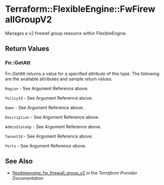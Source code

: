 # Terraform::FlexibleEngine::FwFirewallGroupV2

Manages a v2 firewall group resource within FlexibleEngine.

## Return Values

### Fn::GetAtt

Fn::GetAtt returns a value for a specified attribute of this type. The following are the available attributes and sample return values.

`Region` - See Argument Reference above.

`PolicyId` - See Argument Reference above.

`Name` - See Argument Reference above.

`Description` - See Argument Reference above.

`AdminStateUp` - See Argument Reference above.

`TenantId` - See Argument Reference above.

`Ports` - See Argument Reference above.

## See Also

* [flexibleengine_fw_firewall_group_v2](https://www.terraform.io/docs/providers/flexibleengine/r/fw_firewall_group_v2.html) in the _Terraform Provider Documentation_